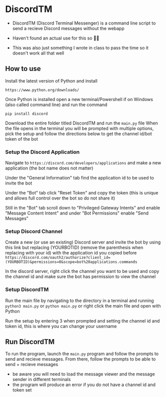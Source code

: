 # DiscordTM
  
  * DiscordTM (Discord Terminal Messenger) is a command line script to send a recieve Discord messages without the webapp
  * Haven't found an actual use for this so 🤷‍♂️

  * This was also just something I wrote in class to pass the time so it doesn't work all that well


  ## How to use
  
  Install the latest version of Python and install
  
  ```https://www.python.org/downloads/```
    
  Once Python is installed open a new terminal/Powershell if on Windows (also called command line) and run the command
  
  ```pip install discord```


  Download the entire folder titled DiscordTM and run the ```main.py``` file 
  When the file opens in the terminal you will be prompted with multiple options, pick the setup and follow the directions below to get the channel id/bot token of the bot

### Setup the Discord Application

  Navigate to ```https://discord.com/developers/applications``` and make a new application (the bot name does not matter)

  Under the "General Information" tab find the application id to be used to invite the bot

  Under the "Bot" tab click "Reset Token" and copy the token (this is unique and allows full control over the bot so do not share it)

  Still in the "Bot" tab scroll down to "Privileged Gateway Intents" and enable "Message Content Intent" and under "Bot Permissions" enable "Send Messages"

### Setup Discord Channel

  Create a new (or use an existing) Discord server and invite the bot by using this link but replacing (YOURBOTID) (remove the parenthesis when replacing with your id) with the application id you copied before ```https://discord.com/oauth2/authorize?client_id=(YOURBOTID)&permissions=0&scope=bot%20applications.commands```

  In the discord server, right click the channel you want to be used and copy the channel id and make sure the bot has permission to view the channel

### Setup DiscordTM 

  Run the main file by navigating to the directory in a terminal and running ```python3 main.py``` or ```python main.py``` or right click the main file and open with Python

  Run the setup by entering 3 when prompted and setting the channel id and token id, this is where you can change your username

## Run DiscordTM 

  To run the program, launch the ```main.py``` program and follow the prompts to send and recieve messages. From there, follow the prompts to be able to send + recieve messages
  
  * be aware you will need to load the message viewer and the message sender in different terminals
  * the program will produce an error if you do not have a channel id and token set
